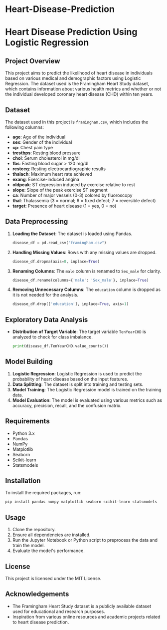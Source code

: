 # Heart-Disease-Prediction
# Heart Disease Prediction Using Logistic Regression

## Project Overview
This project aims to predict the likelihood of heart disease in individuals based on various medical and demographic factors using Logistic Regression. The dataset used is the Framingham Heart Study dataset, which contains information about various health metrics and whether or not the individual developed coronary heart disease (CHD) within ten years.

## Dataset
The dataset used in this project is `framingham.csv`, which includes the following columns:
- **age**: Age of the individual
- **sex**: Gender of the individual
- **cp**: Chest pain type
- **trestbps**: Resting blood pressure
- **chol**: Serum cholesterol in mg/dl
- **fbs**: Fasting blood sugar > 120 mg/dl
- **restecg**: Resting electrocardiographic results
- **thalach**: Maximum heart rate achieved
- **exang**: Exercise-induced angina
- **oldpeak**: ST depression induced by exercise relative to rest
- **slope**: Slope of the peak exercise ST segment
- **ca**: Number of major vessels (0-3) colored by fluoroscopy
- **thal**: Thalassemia (3 = normal; 6 = fixed defect; 7 = reversible defect)
- **target**: Presence of heart disease (1 = yes, 0 = no)

## Data Preprocessing
1. **Loading the Dataset**: The dataset is loaded using Pandas.
   ```python
   disease_df = pd.read_csv("framingham.csv")
   ```

2. **Handling Missing Values**: Rows with any missing values are dropped.
   ```python
   disease_df.dropna(axis=0, inplace=True)
   ```

3. **Renaming Columns**: The `male` column is renamed to `Sex_male` for clarity.
   ```python
   disease_df.rename(columns={'male': 'Sex_male'}, inplace=True)
   ```

4. **Removing Unnecessary Columns**: The `education` column is dropped as it is not needed for the analysis.
   ```python
   disease_df.drop(['education'], inplace=True, axis=1)
   ```

## Exploratory Data Analysis
- **Distribution of Target Variable**: The target variable `TenYearCHD` is analyzed to check for class imbalance.
  ```python
  print(disease_df.TenYearCHD.value_counts())
  ```

## Model Building
1. **Logistic Regression**: Logistic Regression is used to predict the probability of heart disease based on the input features.
2. **Data Splitting**: The dataset is split into training and testing sets.
3. **Model Training**: The Logistic Regression model is trained on the training data.
4. **Model Evaluation**: The model is evaluated using various metrics such as accuracy, precision, recall, and the confusion matrix.

## Requirements
- Python 3.x
- Pandas
- NumPy
- Matplotlib
- Seaborn
- Scikit-learn
- Statsmodels

## Installation
To install the required packages, run:
```bash
pip install pandas numpy matplotlib seaborn scikit-learn statsmodels
```

## Usage
1. Clone the repository.
2. Ensure all dependencies are installed.
3. Run the Jupyter Notebook or Python script to preprocess the data and train the model.
4. Evaluate the model's performance.

## License
This project is licensed under the MIT License.

## Acknowledgements
- The Framingham Heart Study dataset is a publicly available dataset used for educational and research purposes.
- Inspiration from various online resources and academic projects related to heart disease prediction.

